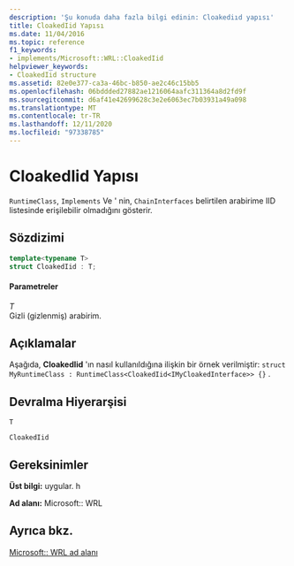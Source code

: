 ```yaml
---
description: 'Şu konuda daha fazla bilgi edinin: Cloakediıd yapısı'
title: CloakedIid Yapısı
ms.date: 11/04/2016
ms.topic: reference
f1_keywords:
- implements/Microsoft::WRL::CloakedIid
helpviewer_keywords:
- CloakedIid structure
ms.assetid: 82e0e377-ca3a-46bc-b850-ae2c46c15bb5
ms.openlocfilehash: 06bddded27882ae1216064aafc311364a8d2fd9f
ms.sourcegitcommit: d6af41e42699628c3e2e6063ec7b03931a49a098
ms.translationtype: MT
ms.contentlocale: tr-TR
ms.lasthandoff: 12/11/2020
ms.locfileid: "97338785"
---
```

# <a name="cloakediid-structure"></a>CloakedIid Yapısı

`RuntimeClass`, `Implements` Ve ' nin, `ChainInterfaces` belirtilen arabirime IID listesinde erişilebilir olmadığını gösterir.

## <a name="syntax"></a>Sözdizimi

```cpp
template<typename T>
struct CloakedIid : T;
```

#### <a name="parameters"></a>Parametreler

*T*<br/>
Gizli (gizlenmiş) arabirim.

## <a name="remarks"></a>Açıklamalar

Aşağıda, **CloakedIid** 'ın nasıl kullanıldığına ilişkin bir örnek verilmiştir: `struct MyRuntimeClass : RuntimeClass<CloakedIid<IMyCloakedInterface>> {}` .

## <a name="inheritance-hierarchy"></a>Devralma Hiyerarşisi

`T`

`CloakedIid`

## <a name="requirements"></a>Gereksinimler

**Üst bilgi:** uygular. h

**Ad alanı:** Microsoft:: WRL

## <a name="see-also"></a>Ayrıca bkz.

[Microsoft:: WRL ad alanı](microsoft-wrl-namespace.md)
